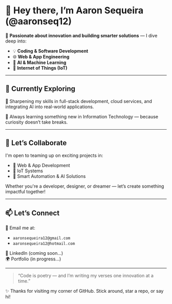# 👋 Hey there, I’m Aaron Sequeira (@aaronseq12)

🚀 **Passionate about innovation and building smarter solutions** — I dive deep into:
- 💡 **Coding & Software Development**
- 🌐 **Web & App Engineering**
- 🤖 **AI & Machine Learning**
- 📡 **Internet of Things (IoT)**

---

## 🌱 Currently Exploring
🔧 Sharpening my skills in full-stack development, cloud services, and integrating AI into real-world applications.

📘 Always learning something new in Information Technology — because curiosity doesn’t take breaks.

---

## 💬 Let’s Collaborate
I'm open to teaming up on exciting projects in:
- 🔗 Web & App Development
- 📲 IoT Systems
- 🧠 Smart Automation & AI Solutions

Whether you're a developer, designer, or dreamer — let’s create something impactful together!

---

## 📫 Let’s Connect
📧 Email me at:
- `aaronsequeira12@gmail.com`
- `aaronsequeira12@hotmail.com`

💼 LinkedIn (coming soon...)  
🌍 Portfolio (in progress...)

---

> “Code is poetry — and I’m writing my verses one innovation at a time.”  

✨ Thanks for visiting my corner of GitHub. Stick around, star a repo, or say hi!
